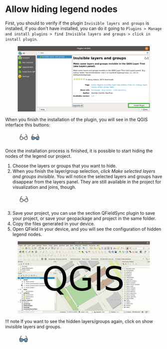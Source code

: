 # Allow hiding legend nodes

First, you should to verify if the plugin `Invisible layers and groups` is installed, if you don't have installed, you can do it going to `Plugins > Manage and install plugins > find Invisible layers and groups > click in install plugin`.

<figure>
    <img src="../../../assets/images/install_plugin.png" width="600px" alt="Install plugin Invisible layers and groups"/>
</figure>

When you finish the installation of the plugin, you will see in the QGIS interface this buttons:

<figure>
    <img src="../../../assets/images/plugin_invisible_layers.png" width="80px" alt="Install plugin Invisible layers and groups"/>
</figure>

Once the installation process is finished, it is possible to start hiding the nodes of the legend our project.

1. Choose the layers or groups that you want to hide.
2. When you finish the layer/group selection, *click Make selected layers and groups invisible*. You will notice the selected layers and groups have disappear from the layers panel. They are still available in the project for visualization and joins, though.

<figure>
    <img src="../../../assets/images/plugin_invisible_layers_hide.png" width="40px" alt="Install plugin Invisible layers and groups"/>
</figure>

3. Save your project, you can use the section QFieldSync plugin to save your project, or save your geopackage and project in the same folder.
4. Copy  the files generated in your device.
5. Open QField in your device, and you will see the configuration of hidden legend nodes. 

<figure>
    <img src="../../../assets/images/process_hide_and_show_layers.gif" width="500px" alt="Hide and show layers in Qgis and QField."/>
</figure>

!!! note
    If you want to see the hidden layers/groups again, click on show invisible layers and groups.

<figure>
    <img src="../../../assets/images/plugin_invisible_layers_show.png" width="40px" alt="Plugin Invisible layers and groups show"/>
</figure>
